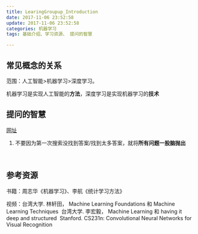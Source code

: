```yaml
---
title: LearingGroupup_Introduction
date: 2017-11-06 23:52:58
update: 2017-11-06 23:52:58
categories: 机器学习
tags: 基础介绍、学习资源、 提问的智慧 

---
```


## 常见概念的关系

范围：人工智能>机器学习>深度学习。

机器学习是实现人工智能的**方法**，深度学习是实现机器学习的**技术**



## 提问的智慧

[网址](https://millearninggroup.github.io/docs/how-to-ask/ )

1. 不要因为第一次搜索没找到答案/找到太多答案，就将**所有问题一股脑抛出**

   ​

## 参考资源

书籍：周志华《机器学习》、李航《统计学习方法》

视频：台湾大学. 林轩田， Machine Learning Foundations 和 Machine Learning Techniques
​	台湾大学. 李宏毅， Machine Learning 和 having it deep and structured
​	Stanford. CS231n: Convolutional Neural Networks for Visual Recognition 

